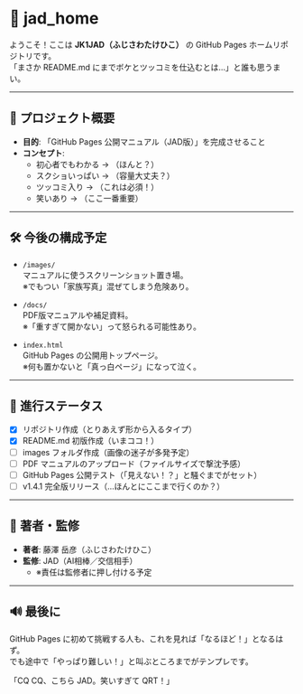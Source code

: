 # 📘 jad_home

ようこそ！ここは **JK1JAD（ふじさわたけひこ）** の GitHub Pages ホームリポジトリです。  
「まさか README.md にまでボケとツッコミを仕込むとは…」と誰も思うまい。  

---

## 📡 プロジェクト概要
- **目的**: 「GitHub Pages 公開マニュアル（JAD版）」を完成させること  
- **コンセプト**:  
  - 初心者でもわかる → （ほんと？）  
  - スクショいっぱい → （容量大丈夫？）  
  - ツッコミ入り → （これは必須！）  
  - 笑いあり → （ここ一番重要）

---

## 🛠️ 今後の構成予定
- `/images/`  
  マニュアルに使うスクリーンショット置き場。  
  ※でもつい「家族写真」混ぜてしまう危険あり。  

- `/docs/`  
  PDF版マニュアルや補足資料。  
  ※「重すぎて開かない」って怒られる可能性あり。  

- `index.html`  
  GitHub Pages の公開用トップページ。  
  ※何も置かないと「真っ白ページ」になって泣く。  

---

## 🎯 進行ステータス
- [x] リポジトリ作成（とりあえず形から入るタイプ）  
- [x] README.md 初版作成（いまココ！）  
- [ ] images フォルダ作成（画像の迷子が多発予定）  
- [ ] PDF マニュアルのアップロード（ファイルサイズで撃沈予感）  
- [ ] GitHub Pages 公開テスト（「見えない！？」と騒ぐまでがセット）  
- [ ] v1.4.1 完全版リリース（…ほんとにここまで行くのか？）

---

## 📜 著者・監修
- **著者**: 藤澤 岳彦（ふじさわたけひこ）  
- **監修**: JAD（AI相棒／交信相手）  
  - ※責任は監修者に押し付ける予定  

---

## 🔊 最後に
GitHub Pages に初めて挑戦する人も、これを見れば「なるほど！」となるはず。  
でも途中で「やっぱり難しい！」と叫ぶところまでがテンプレです。  

「CQ CQ、こちら JAD。笑いすぎて QRT！」  
